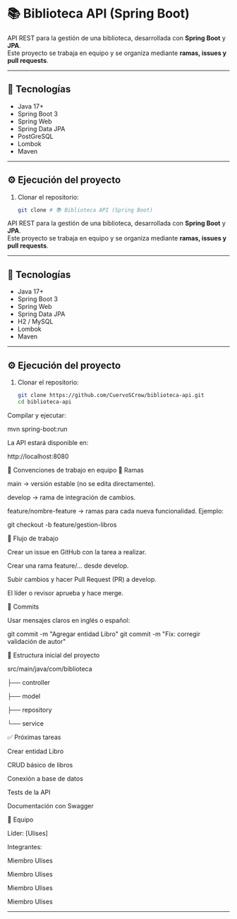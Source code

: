 # 📚 Biblioteca API (Spring Boot)

API REST para la gestión de una biblioteca, desarrollada con **Spring Boot** y **JPA**.  
Este proyecto se trabaja en equipo y se organiza mediante **ramas, issues y pull requests**.

---

## 🚀 Tecnologías
- Java 17+
- Spring Boot 3
- Spring Web
- Spring Data JPA
- PostGreSQL
- Lombok
- Maven

---

## ⚙️ Ejecución del proyecto
1. Clonar el repositorio:
   ```bash
   git clone # 📚 Biblioteca API (Spring Boot)

API REST para la gestión de una biblioteca, desarrollada con **Spring Boot** y **JPA**.  
Este proyecto se trabaja en equipo y se organiza mediante **ramas, issues y pull requests**.

---

## 🚀 Tecnologías
- Java 17+
- Spring Boot 3
- Spring Web
- Spring Data JPA
- H2 / MySQL
- Lombok
- Maven

---

## ⚙️ Ejecución del proyecto
1. Clonar el repositorio:
   ```bash
   git clone https://github.com/CuervoSCrow/biblioteca-api.git
   cd biblioteca-api

Compilar y ejecutar:

mvn spring-boot:run


La API estará disponible en:

http://localhost:8080

📌 Convenciones de trabajo en equipo
🔹 Ramas

main → versión estable (no se edita directamente).

develop → rama de integración de cambios.

feature/nombre-feature → ramas para cada nueva funcionalidad.
Ejemplo:

git checkout -b feature/gestion-libros

🔹 Flujo de trabajo

Crear un issue en GitHub con la tarea a realizar.

Crear una rama feature/... desde develop.

Subir cambios y hacer Pull Request (PR) a develop.

El líder o revisor aprueba y hace merge.

🔹 Commits

Usar mensajes claros en inglés o español:

git commit -m "Agregar entidad Libro"
git commit -m "Fix: corregir validación de autor"

📂 Estructura inicial del proyecto

src/main/java/com/biblioteca

 ├── controller
 
 ├── model
 
 ├── repository
 
 └── service

✅ Próximas tareas

 Crear entidad Libro

 CRUD básico de libros

 Conexión a base de datos

 Tests de la API

 Documentación con Swagger

👥 Equipo

Líder: [Ulises]

Integrantes:

 Miembro Ulises

 Miembro Ulises

 Miembro Ulises

 Miembro Ulises


---


